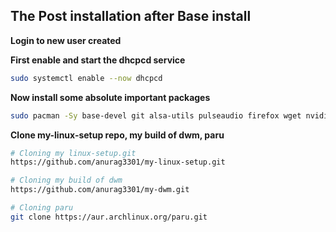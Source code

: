 ## The Post installation after Base install
**Login to new user created**

**First enable and start the dhcpcd service**
```sh
sudo systemctl enable --now dhcpcd
```
**Now install some absolute important packages**
```sh
sudo pacman -Sy base-devel git alsa-utils pulseaudio firefox wget nvidia nvidia-settings unzip
```
**Clone my-linux-setup repo, my build of dwm, paru**
```sh
# Cloning my linux-setup.git
https://github.com/anurag3301/my-linux-setup.git

# Cloning my build of dwm
https://github.com/anurag3301/my-dwm.git

# Cloning paru
git clone https://aur.archlinux.org/paru.git
```